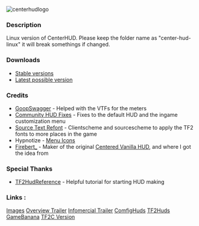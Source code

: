 ![centerhudlogo](https://github.com/Eerorri/center-hud/assets/97610612/6b637874-0b04-4d00-95e2-116845c3dc72)
### Description
Linux version of CenterHUD. Please keep the folder name as "center-hud-linux" it will break somethings if changed.

### Downloads
- [Stable versions](https://github.com/Eerorri/center-hud/releases)
- [Latest possible version](https://github.com/Eerorri/center-hud/archive/refs/heads/linux.zip)

### Credits
- [GoopSwagger](https://gamebanana.com/members/1672887) - Helped with the VTFs for the meters
- [Community HUD Fixes](https://github.com/CriticalFlaw/TF2HUD.Fixes) - Fixes to the default HUD and the ingame customization menu
- [Source Text Refont](https://gamebanana.com/mods/314848) - Clientscheme and sourcescheme to apply the TF2 fonts to more places in the game
- Hypnotize - [Menu Icons](https://github.com/Hypnootize/TF2-HUD-Icons)
- [Firebert_](https://gamebanana.com/mods/316578) - Maker of the original [Centered Vanilla HUD](https://gamebanana.com/mods/316578), and where I got the idea from

### Special Thanks
- [TF2HudReference](https://github.com/JarateKing/TF2-Hud-Reference) - Helpful tutorial for starting HUD making

### Links :
[Images](https://imgur.com/a/0rIwB00)  [Overview Trailer](https://youtu.be/x7PHVyhndsc)  [Infomercial Trailer](https://youtu.be/G39x7-gmCzU)  [ComfigHuds](https://comfig.app/huds/page/center-hud/)  [TF2Huds](https://tf2huds.dev/hud/Center-Hud)  [GameBanana](https://gamebanana.com/mods/485626)  [TF2C Version](https://gamebanana.com/mods/485290)
